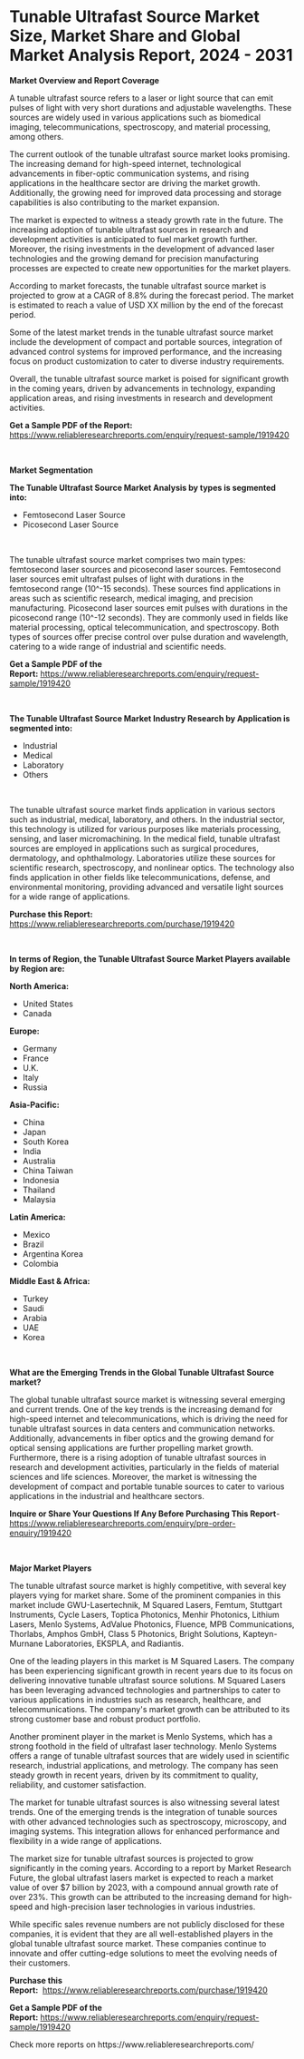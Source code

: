 <p><h1>Tunable Ultrafast Source Market Size, Market Share and Global Market Analysis Report, 2024 - 2031</h1></p><p><strong>Market Overview and Report Coverage</strong></p>
<p><p>A tunable ultrafast source refers to a laser or light source that can emit pulses of light with very short durations and adjustable wavelengths. These sources are widely used in various applications such as biomedical imaging, telecommunications, spectroscopy, and material processing, among others.</p><p>The current outlook of the tunable ultrafast source market looks promising. The increasing demand for high-speed internet, technological advancements in fiber-optic communication systems, and rising applications in the healthcare sector are driving the market growth. Additionally, the growing need for improved data processing and storage capabilities is also contributing to the market expansion.</p><p>The market is expected to witness a steady growth rate in the future. The increasing adoption of tunable ultrafast sources in research and development activities is anticipated to fuel market growth further. Moreover, the rising investments in the development of advanced laser technologies and the growing demand for precision manufacturing processes are expected to create new opportunities for the market players.</p><p>According to market forecasts, the tunable ultrafast source market is projected to grow at a CAGR of 8.8% during the forecast period. The market is estimated to reach a value of USD XX million by the end of the forecast period.</p><p>Some of the latest market trends in the tunable ultrafast source market include the development of compact and portable sources, integration of advanced control systems for improved performance, and the increasing focus on product customization to cater to diverse industry requirements.</p><p>Overall, the tunable ultrafast source market is poised for significant growth in the coming years, driven by advancements in technology, expanding application areas, and rising investments in research and development activities.</p></p>
<p><strong>Get a Sample PDF of the Report:</strong> <a href="https://www.reliableresearchreports.com/enquiry/request-sample/1919420">https://www.reliableresearchreports.com/enquiry/request-sample/1919420</a></p>
<p>&nbsp;</p>
<p><strong>Market Segmentation</strong></p>
<p><strong>The Tunable Ultrafast Source Market Analysis by types is segmented into:</strong></p>
<p><ul><li>Femtosecond Laser Source</li><li>Picosecond Laser Source</li></ul></p>
<p>&nbsp;</p>
<p><p>The tunable ultrafast source market comprises two main types: femtosecond laser sources and picosecond laser sources. Femtosecond laser sources emit ultrafast pulses of light with durations in the femtosecond range (10^-15 seconds). These sources find applications in areas such as scientific research, medical imaging, and precision manufacturing. Picosecond laser sources emit pulses with durations in the picosecond range (10^-12 seconds). They are commonly used in fields like material processing, optical telecommunication, and spectroscopy. Both types of sources offer precise control over pulse duration and wavelength, catering to a wide range of industrial and scientific needs.</p></p>
<p><strong>Get a Sample PDF of the Report:</strong>&nbsp;<a href="https://www.reliableresearchreports.com/enquiry/request-sample/1919420">https://www.reliableresearchreports.com/enquiry/request-sample/1919420</a></p>
<p>&nbsp;</p>
<p><strong>The Tunable Ultrafast Source Market Industry Research by Application is segmented into:</strong></p>
<p><ul><li>Industrial</li><li>Medical</li><li>Laboratory</li><li>Others</li></ul></p>
<p>&nbsp;</p>
<p><p>The tunable ultrafast source market finds application in various sectors such as industrial, medical, laboratory, and others. In the industrial sector, this technology is utilized for various purposes like materials processing, sensing, and laser micromachining. In the medical field, tunable ultrafast sources are employed in applications such as surgical procedures, dermatology, and ophthalmology. Laboratories utilize these sources for scientific research, spectroscopy, and nonlinear optics. The technology also finds application in other fields like telecommunications, defense, and environmental monitoring, providing advanced and versatile light sources for a wide range of applications.</p></p>
<p><strong>Purchase this Report:</strong>&nbsp; <a href="https://www.reliableresearchreports.com/purchase/1919420">https://www.reliableresearchreports.com/purchase/1919420</a></p>
<p>&nbsp;</p>
<p><strong>In terms of Region, the Tunable Ultrafast Source Market Players available by Region are:</strong></p>
<p>
    <p> <strong> North America: </strong>
        <ul>
            <li>United States</li>
            <li>Canada</li>
        </ul>
        </p> 
    <p> <strong> Europe: </strong>
        <ul>
            <li>Germany</li>
            <li>France</li>
            <li>U.K.</li>
            <li>Italy</li>
            <li>Russia</li>
        </ul>
        </p> 
    <p> <strong> Asia-Pacific: </strong>
        <ul>
            <li>China</li>
            <li>Japan</li>
            <li>South Korea</li>
            <li>India</li>
            <li>Australia</li>
            <li>China Taiwan</li>
            <li>Indonesia</li>
            <li>Thailand</li>
            <li>Malaysia</li>
        </ul>
        </p> 
    <p> <strong> Latin America: </strong>
        <ul>
            <li>Mexico</li>
            <li>Brazil</li>
            <li>Argentina Korea</li>
            <li>Colombia</li>
        </ul>
        </p> 
    <p> <strong> Middle East & Africa: </strong>
        <ul>
            <li>Turkey</li>
            <li>Saudi</li>
            <li>Arabia</li>
            <li>UAE</li>
            <li>Korea</li>
        </ul>
    </p>
    </p>
<p>&nbsp;</p>
<p><strong>What are the Emerging Trends in the Global Tunable Ultrafast Source market?</strong></p>
<p><p>The global tunable ultrafast source market is witnessing several emerging and current trends. One of the key trends is the increasing demand for high-speed internet and telecommunications, which is driving the need for tunable ultrafast sources in data centers and communication networks. Additionally, advancements in fiber optics and the growing demand for optical sensing applications are further propelling market growth. Furthermore, there is a rising adoption of tunable ultrafast sources in research and development activities, particularly in the fields of material sciences and life sciences. Moreover, the market is witnessing the development of compact and portable tunable sources to cater to various applications in the industrial and healthcare sectors.</p></p>
<p><strong>Inquire or Share Your Questions If Any Before Purchasing This Report</strong>- <a href="https://www.reliableresearchreports.com/enquiry/pre-order-enquiry/1919420">https://www.reliableresearchreports.com/enquiry/pre-order-enquiry/1919420</a></p>
<p>&nbsp;</p>
<p><strong>Major Market Players</strong></p>
<p><p>The tunable ultrafast source market is highly competitive, with several key players vying for market share. Some of the prominent companies in this market include GWU-Lasertechnik, M Squared Lasers, Femtum, Stuttgart Instruments, Cycle Lasers, Toptica Photonics, Menhir Photonics, Lithium Lasers, Menlo Systems, AdValue Photonics, Fluence, MPB Communications, Thorlabs, Amphos GmbH, Class 5 Photonics, Bright Solutions, Kapteyn-Murnane Laboratories, EKSPLA, and Radiantis.</p><p>One of the leading players in this market is M Squared Lasers. The company has been experiencing significant growth in recent years due to its focus on delivering innovative tunable ultrafast source solutions. M Squared Lasers has been leveraging advanced technologies and partnerships to cater to various applications in industries such as research, healthcare, and telecommunications. The company's market growth can be attributed to its strong customer base and robust product portfolio.</p><p>Another prominent player in the market is Menlo Systems, which has a strong foothold in the field of ultrafast laser technology. Menlo Systems offers a range of tunable ultrafast sources that are widely used in scientific research, industrial applications, and metrology. The company has seen steady growth in recent years, driven by its commitment to quality, reliability, and customer satisfaction.</p><p>The market for tunable ultrafast sources is also witnessing several latest trends. One of the emerging trends is the integration of tunable sources with other advanced technologies such as spectroscopy, microscopy, and imaging systems. This integration allows for enhanced performance and flexibility in a wide range of applications.</p><p>The market size for tunable ultrafast sources is projected to grow significantly in the coming years. According to a report by Market Research Future, the global ultrafast lasers market is expected to reach a market value of over $7 billion by 2023, with a compound annual growth rate of over 23%. This growth can be attributed to the increasing demand for high-speed and high-precision laser technologies in various industries.</p><p>While specific sales revenue numbers are not publicly disclosed for these companies, it is evident that they are all well-established players in the global tunable ultrafast source market. These companies continue to innovate and offer cutting-edge solutions to meet the evolving needs of their customers.</p></p>
<p><strong>Purchase this Report:</strong>&nbsp;&nbsp;<a href="https://www.reliableresearchreports.com/purchase/1919420">https://www.reliableresearchreports.com/purchase/1919420</a></p>
<p></p>
<p><strong>Get a Sample PDF of the Report:</strong>&nbsp;<a href="https://www.reliableresearchreports.com/enquiry/request-sample/1919420">https://www.reliableresearchreports.com/enquiry/request-sample/1919420</a></p>
<p>Check more reports on https://www.reliableresearchreports.com/</p>